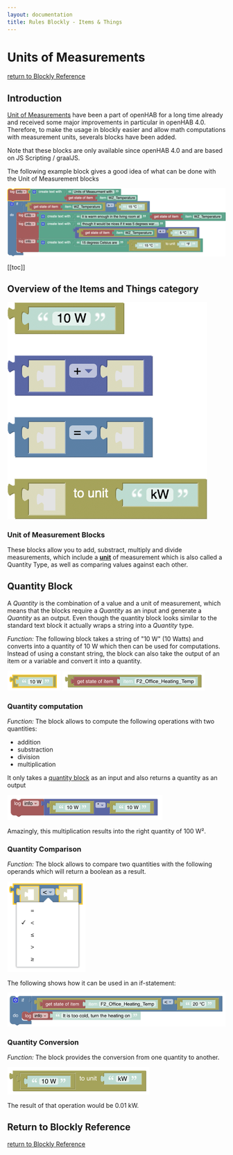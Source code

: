 ```yaml
---
layout: documentation
title: Rules Blockly - Items & Things
---
```

<!-- markdownlint-disable MD036 -->

# Units of Measurements

[return to Blockly Reference](index.html#items-and-things)

## Introduction

[Unit of Measurements](docs/concepts/units-of-measurement.html) have been a part of openHAB for a long time already and received some major improvements in particular in openHAB 4.0.
Therefore, to make the usage in blockly easier and allow math computations with measurement units, severals blocks have been added.

Note that these blocks are only available since openHAB 4.0 and are based on JS Scripting / graalJS.

The following example block gives a good idea of what can be done with the Unit of Measurement blocks

![blockly-uom-example](../images/blockly/blockly-uom-example.png)

[[toc]]

## Overview of the Items and Things category

![blockly-uom](../images/blockly/blockly-uom.png)

### Unit of Measurement Blocks

These blocks allow you to add, substract, multiply and divide measurements, which include a [**unit**](docs/concepts/units-of-measurement.html#list-of-units) of measurement which is also called a Quantity Type, as well as comparing values against each other.

## Quantity Block

A _Quantity_ is the combination of a value and a unit of measurement, which means that the blocks require a _Quantity_ as an input and generate a _Quantity_ as an output.
Even though the quantity block looks similar to the standard text block it actually wraps a string into a _Quantity_ type.

_Function:_ The following block takes a string of "10 W" (10 Watts) and converts into a quantity of 10 W which then can be used for computations.
Instead of using a constant string, the block can also take the output of an item or a variable and convert it into a quantity.

![blockly-quantity](../images/blockly/blockly-quantity.png)
![blockly-quantity-temperature-item](../images/blockly/blockly-quantity-temp-item.png)

### Quantity computation

_Function:_ The block allows to compute the following operations with two quantities:

- addition
- substraction
- division
- multiplication

It only takes a [quantity block](#quantity-block) as an input and also returns a quantity as an output

![blockly-quantity-multiplication](../images/blockly/blockly-quantity-multiplication.png)

Amazingly, this multiplication results into the right quantity of 100 W².

### Quantity Comparison

_Function:_ The block allows to compare two quantities with the following operands which will return a boolean as a result.

![blockly-quantity-comparison](../images/blockly/blockly-quantity-comparison.png)

The following shows how it can be used in an if-statement:

![blockly-quantity-comparison-if](../images/blockly/blockly-quantity-comparison-if.png)

### Quantity Conversion

_Function:_ The block provides the conversion from one quantity to another.

![blockly-quantity-conversion](../images/blockly/blockly-quantity-conversion.png)

The result of that operation would be 0.01 kW.

## Return to Blockly Reference

[return to Blockly Reference](index.html#items-and-things)
